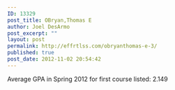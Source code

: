 ```yaml
---
ID: 13329
post_title: OBryan,Thomas E
author: Joel DesArmo
post_excerpt: ""
layout: post
permalink: http://effrtlss.com/obryanthomas-e-3/
published: true
post_date: 2012-11-02 20:54:42
---
```

<p>Average GPA in Spring 2012 for first course listed: 2.149</p>